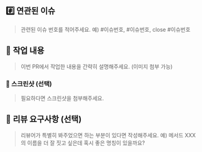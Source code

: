 ## #️⃣ 연관된 이슈
> 관련된 이슈 번호를 적어주세요. 예) #이슈번호, #이슈번호, close #이슈번호

## 📝 작업 내용
> 이번 PR에서 작업한 내용을 간략히 설명해주세요. (이미지 첨부 가능)

### 📸 스크린샷 (선택)
> 필요하다면 스크린샷을 첨부해주세요.

## 💬 리뷰 요구사항 (선택)
> 리뷰어가 특별히 봐주었으면 하는 부분이 있다면 작성해주세요. 
> 예) 메서드 XXX의 이름을 더 잘 짓고 싶은데 혹시 좋은 명칭이 있을까요?

